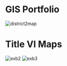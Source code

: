 # GIS Portfolio
![district2map](https://nbviewer.jupyter.org/github/thyda-uy/thyda-uy.github.io/blob/master/District2_map.jpg)
# Title VI Maps
![exb2](https://nbviewer.jupyter.org/github/thyda-uy/thyda-uy.github.io/blob/master/Exb2_MinorityPct.jpg) 
![exb3](https://nbviewer.jupyter.org/github/thyda-uy/thyda-uy.github.io/blob/master/Exb3_HispanicPct.jpg)
